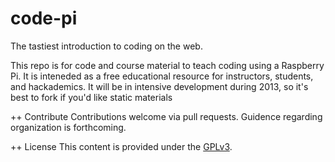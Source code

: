 code-pi
=======

The tastiest introduction to coding on the web.

This repo is for code and course material to teach coding using a Raspberry Pi.  It is inteneded as a free educational resource for instructors, students, and hackademics.  It will be in intensive development during 2013, so it's best to fork if you'd like static materials

++ Contribute
Contributions welcome via pull requests.  Guidence regarding organization is forthcoming.

++ License
This content is provided under the [GPLv3](http://www.gnu.org/licenses/gpl.html).
